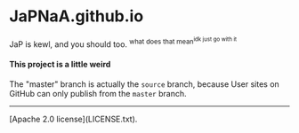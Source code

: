 # JaPNaA.github.io

JaP is kewl, and you should too. <sup>what does that mean<sup>idk just go with it</sup></sup>

#### This project is a little weird

The "master" branch is actually the `source` branch, because User sites on GitHub can only publish from the `master` branch.

<hr>
[Apache 2.0 license](LICENSE.txt).